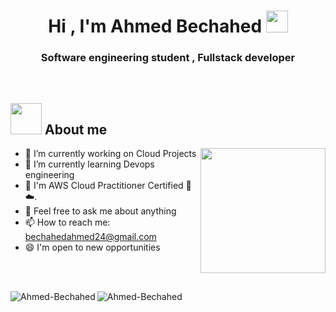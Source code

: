 <h1 align="center">Hi , I'm Ahmed Bechahed <img src="https://media.giphy.com/media/hvRJCLFzcasrR4ia7z/giphy.gif" width="35"></h1>
<h3 align="center"> Software engineering student ,  Fullstack developer</h3>
<br>

## <picture><img src = "https://github.com/7oSkaaa/7oSkaaa/blob/main/Images/about_me.gif?raw=true" width = 50px></picture> About me

<picture> <img align="right" src="https://github.com/7oSkaaa/7oSkaaa/blob/main/Images/Right_Side.gif?raw=true" width = 200px></picture>

- 🔭 I’m currently working on Cloud Projects 
- 🌱 I’m currently learning Devops engineering 
- 🏅 I'm AWS Cloud Practitioner Certified 📜☁️.
- 💬 Feel free to ask me about anything
- 📫 How to reach me: bechahedahmed24@gmail.com
- 😄 I'm open to new opportunities 

<br><br>
<p><img align="left" src="https://github-readme-stats.vercel.app/api/top-langs?username=Ahmed-Bechahed&show_icons=true&locale=en&layout=compact" alt="Ahmed-Bechahed"  /></p>
<p><img align="center" src="https://github-readme-streak-stats.herokuapp.com/?user=Ahmed-Bechahed&" alt="Ahmed-Bechahed" /></p>
<br>
	
